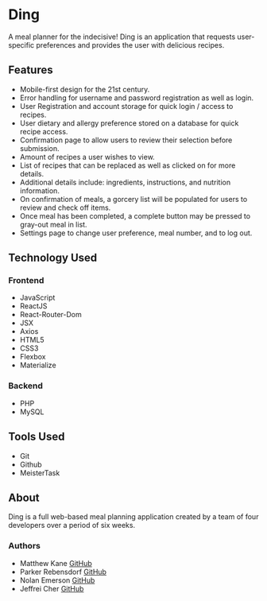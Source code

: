 # Ding
A meal planner for the indecisive! Ding is an application that requests user-specific preferences and provides the user with delicious recipes.

## Features

* Mobile-first design for the 21st century.
* Error handling for username and password registration as well as login.
* User Registration and account storage for quick login / access to recipes.
* User dietary and allergy preference stored on a database for quick recipe access.
* Confirmation page to allow users to review their selection before submission. 
* Amount of recipes a user wishes to view.
* List of recipes that can be replaced as well as clicked on for more details.
* Additional details include: ingredients, instructions, and nutrition information.
* On confirmation of meals, a gorcery list will be populated for users to review and check off items.
* Once meal has been completed, a complete button may be pressed to gray-out meal in list.
* Settings page to change user preference, meal number, and to log out.

## Technology Used

### Frontend

* JavaScript
* ReactJS
* React-Router-Dom
* JSX
* Axios
* HTML5
* CSS3
* Flexbox
* Materialize

### Backend

* PHP
* MySQL

## Tools Used

* Git
* Github
* MeisterTask

## About

Ding is a full web-based meal planning application created by a team of four developers over a period of six weeks.

### Authors 

* Matthew Kane [GitHub](https://github.com/kaneMJ)
* Parker Rebensdorf [GitHub](https://github.com/PDRX91)
* Nolan Emerson [GitHub](https://github.com/nolanemerson)
* Jeffrei Cher [GitHub](https://github.com/jeffreicher)

